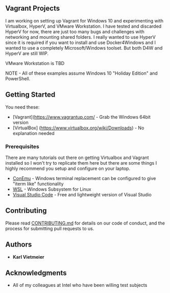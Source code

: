 ## Vagrant Projects

I am working on setting up Vagrant for Windows 10 and experimenting with Virtualbox, HyperV, and VMware Workstation.  I have tested and discarded HyperV for now, there are just too many bugs and challenges with networking and mounting shared folders.  I really wanted to use HyperV since it is required if you want to install and use Docker4Windows and I wanted to use a completely Microsoft/Windows toolset.  But both D4W and HyperV are still WIP.

VMware Workstation is TBD

NOTE - All of these examples assume Windows 10 "Holiday Edition" and PowerShell.   

## Getting Started

You need these:
* [Vagrant](https://www.vagrantup.com/ - Grab the Windows 64bit version
* [VirtualBox] (https://www.virtualbox.org/wiki/Downloads) - No explanation needed


### Prerequisites

There are many tutorials out there on getting Virtualbox and Vagrant installed so I won't try to replicate them here but there are some things I highly recommend you setup and configure on your laptop.

* [ConEmu](https://conemu.github.io/) - Windows terminal replacement can be configured to give "iterm like" functionality
* [WSL](https://msdn.microsoft.com/en-us/commandline/wsl/about) - Windows Subsystem for Linux
* [Visual Studio Code](https://code.visualstudio.com/) - Free and lightweight version of Visual Studio

## Contributing

Please read [CONTRIBUTING.md](https://gist.github.com/PurpleBooth/b24679402957c63ec426) for details on our code of conduct, and the process for submitting pull requests to us.

## Authors

* **Karl Vietmeier** 

## Acknowledgments

* All of my colleagues at Intel who have been willing test subjects